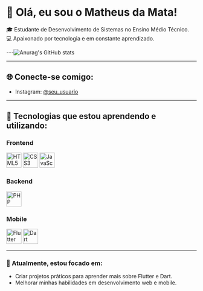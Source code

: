 # 👋 Olá, eu sou o Matheus da Mata!

🎓 Estudante de Desenvolvimento de Sistemas no Ensino Médio Técnico.  
💻 Apaixonado por tecnologia e em constante aprendizado.  

---![Anurag's GitHub stats](https://github-readme-stats.vercel.app/api?username=matheusdamata1&show_icons=true&theme=gruvbox)

---

## 🌐 Conecte-se comigo:
- Instagram: [@seu_usuario](https://instagram.com/seu_usuario)  

---

## 🚀 Tecnologias que estou aprendendo e utilizando:
### **Frontend**  
<div>
  <img src="https://cdn.jsdelivr.net/gh/devicons/devicon/icons/html5/html5-original.svg" width="40" alt="HTML5">
  <img src="https://cdn.jsdelivr.net/gh/devicons/devicon/icons/css3/css3-original.svg" width="40" alt="CSS3">
  <img src="https://cdn.jsdelivr.net/gh/devicons/devicon/icons/javascript/javascript-original.svg" width="40" alt="JavaScript">
</div>

### **Backend**  
<div>
  <img src="https://cdn.jsdelivr.net/gh/devicons/devicon/icons/php/php-original.svg" width="40" alt="PHP">
</div>

### **Mobile**  
<div>
  <img src="https://cdn.jsdelivr.net/gh/devicons/devicon/icons/flutter/flutter-original.svg" width="40" alt="Flutter">
  <img src="https://cdn.jsdelivr.net/gh/devicons/devicon/icons/dart/dart-original.svg" width="40" alt="Dart">
</div>

---

### 🌱 Atualmente, estou focado em:
- Criar projetos práticos para aprender mais sobre Flutter e Dart.  
- Melhorar minhas habilidades em desenvolvimento web e mobile.  
